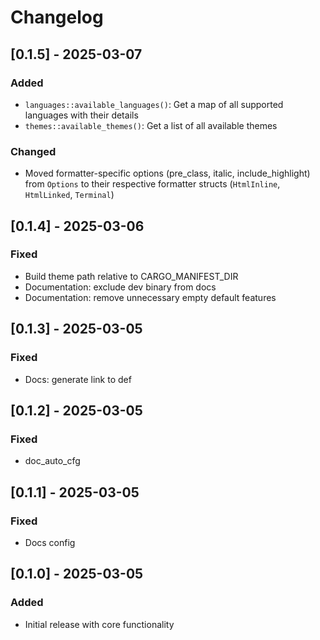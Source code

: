 # Changelog

## [0.1.5] - 2025-03-07

### Added
- `languages::available_languages()`: Get a map of all supported languages with their details
- `themes::available_themes()`: Get a list of all available themes

### Changed
- Moved formatter-specific options (pre_class, italic, include_highlight) from `Options` to their respective formatter structs (`HtmlInline`, `HtmlLinked`, `Terminal`)

## [0.1.4] - 2025-03-06

### Fixed
- Build theme path relative to CARGO_MANIFEST_DIR
- Documentation: exclude dev binary from docs
- Documentation: remove unnecessary empty default features

## [0.1.3] - 2025-03-05

### Fixed
- Docs: generate link to def

## [0.1.2] - 2025-03-05

### Fixed
- doc_auto_cfg

## [0.1.1] - 2025-03-05

### Fixed
- Docs config

## [0.1.0] - 2025-03-05

### Added
- Initial release with core functionality
